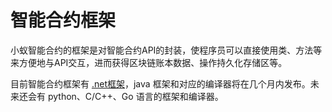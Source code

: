 # 智能合约框架

小蚁智能合约的框架是对智能合约API的封装，使程序员可以直接使用类、方法等来方便地与API交互，进而获得区块链账本数据、操作持久化存储区等。

目前智能合约框架有 [.net框架](fw/dotnet.md)，java 框架和对应的编译器将在几个月内发布。未来还会有 python、C/C++、Go 语言的框架和编译器。